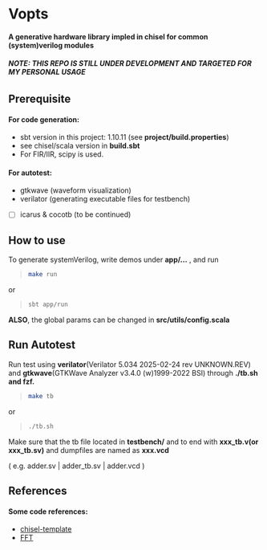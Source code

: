 # Vopts

#### A generative hardware library impled in chisel for common (system)verilog modules

###### **NOTE: THIS REPO IS STILL UNDER DEVELOPMENT AND TARGETED FOR MY PERSONAL USAGE**

## Prerequisite

#### For code generation:

- sbt version in this project: 1.10.11 (see **project/build.properties**)
- see chisel/scala version in **build.sbt**
- For FIR/IIR, scipy is used.

#### For autotest:

- gtkwave (waveform visualization)
- verilator (generating executable files for testbench)
- [ ] icarus & cocotb (to be continued)

## How to use

To generate systemVerilog, write demos under **app/...** , and run

> ```bash
> make run
> ```

or

> ```bash
> sbt app/run
> ```

**ALSO**, the global params can be changed in **src/utils/config.scala**

## Run Autotest

Run test using **verilator**(Verilator 5.034 2025-02-24 rev UNKNOWN.REV) and **gtkwave**(GTKWave Analyzer v3.4.0 (w)1999-2022 BSI) through **./tb.sh and fzf.**

> ```bash
> make tb
> ```

or

> ```bash
> ./tb.sh
> ```

Make sure that the tb file located in **testbench/** and to end with **xxx_tb.v(or xxx_tb.sv)** and dumpfiles are named as **xxx.vcd** <br>

( e.g. adder.sv | adder_tb.sv | adder.vcd )

## References

#### Some code references:

- [chisel-template](https://github.com/chipsalliance/chisel-template.git) <br>
- [FFT](https://github.com/IA-C-Lab-Fudan/Chisel-FFT-generator.git)
